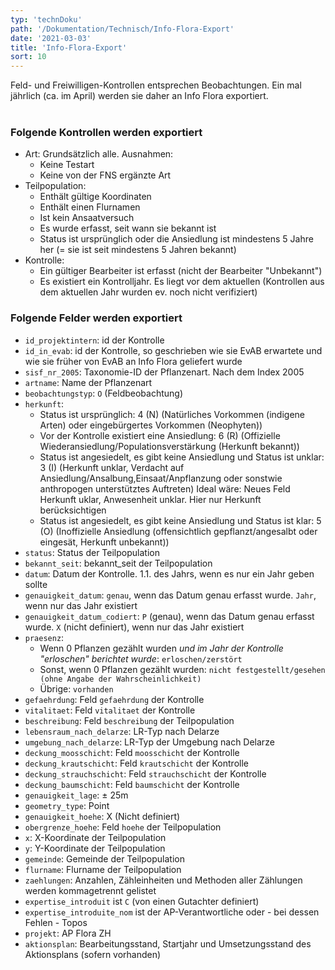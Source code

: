 ```yaml
---
typ: 'technDoku'
path: '/Dokumentation/Technisch/Info-Flora-Export'
date: '2021-03-03'
title: 'Info-Flora-Export'
sort: 10
---
```


Feld- und Freiwilligen-Kontrollen entsprechen Beobachtungen. Ein mal jährlich (ca. im April) werden sie daher an Info Flora exportiert.<br/><br/>

### Folgende Kontrollen werden exportiert

- Art: Grundsätzlich alle. Ausnahmen:
  - Keine Testart
  - Keine von der FNS ergänzte Art
- Teilpopulation:
  - Enthält gültige Koordinaten
  - Enthält einen Flurnamen
  - Ist kein Ansaatversuch
  - Es wurde erfasst, seit wann sie bekannt ist
  - Status ist ursprünglich oder die Ansiedlung ist mindestens 5 Jahre her (= sie ist seit mindestens 5 Jahren bekannt)
- Kontrolle:
  - Ein gültiger Bearbeiter ist erfasst (nicht der Bearbeiter "Unbekannt")
  - Es existiert ein Kontrolljahr. Es liegt vor dem aktuellen (Kontrollen aus dem aktuellen Jahr wurden ev. noch nicht verifiziert)

### Folgende Felder werden exportiert

- `id_projektintern`: id der Kontrolle
- `id_in_evab`: id der Kontrolle, so geschrieben wie sie EvAB erwartete und wie sie früher von EvAB an Info Flora geliefert wurde
- `sisf_nr_2005`: Taxonomie-ID der Pflanzenart. Nach dem Index 2005
- `artname`: Name der Pflanzenart
- `beobachtungstyp`: `O` (Feldbeobachtung)
- `herkunft`:
  - Status ist ursprünglich:
    4 (N) (Natürliches Vorkommen (indigene Arten) oder eingebürgertes Vorkommen (Neophyten))
  - Vor der Kontrolle existiert eine Ansiedlung:
    6 (R) (Offizielle Wiederansiedlung/Populationsverstärkung (Herkunft bekannt))
  - Status ist angesiedelt, es gibt keine Ansiedlung und Status ist unklar:
    3 (I) (Herkunft unklar, Verdacht auf Ansiedlung/Ansalbung,Einsaat/Anpflanzung oder sonstwie anthropogen unterstütztes Auftreten)
    Ideal wäre: Neues Feld Herkunft uklar, Anwesenheit unklar. Hier nur Herkunft berücksichtigen
  - Status ist angesiedelt, es gibt keine Ansiedlung und Status ist klar:
    5 (O) (Inoffizielle Ansiedlung (offensichtlich gepflanzt/angesalbt oder eingesät, Herkunft unbekannt))
- `status`: Status der Teilpopulation
- `bekannt_seit`: bekannt_seit der Teilpopulation
- `datum`: Datum der Kontrolle. 1.1. des Jahrs, wenn es nur ein Jahr geben sollte
- `genauigkeit_datum`: `genau`, wenn das Datum genau erfasst wurde. `Jahr`, wenn nur das Jahr existiert
- `genauigkeit_datum_codiert`: `P` (genau), wenn das Datum genau erfasst wurde. `X` (nicht definiert), wenn nur das Jahr existiert
- `praesenz`:
  - Wenn 0 Pflanzen gezählt wurden _und im Jahr der Kontrolle "erloschen" berichtet wurde_: `erloschen/zerstört`
  - Sonst, wenn 0 Pflanzen gezählt wurden: `nicht festgestellt/gesehen (ohne Angabe der Wahrscheinlichkeit)`
  - Übrige: `vorhanden`
- `gefaehrdung`: Feld `gefaehrdung` der Kontrolle
- `vitalitaet`: Feld `vitalitaet` der Kontrolle
- `beschreibung`: Feld `beschreibung` der Teilpopulation
- `lebensraum_nach_delarze`: LR-Typ nach Delarze
- `umgebung_nach_delarze`: LR-Typ der Umgebung nach Delarze
- `deckung_moosschicht`: Feld `moosschicht` der Kontrolle
- `deckung_krautschicht`: Feld `krautschicht` der Kontrolle
- `deckung_strauchschicht`: Feld `strauchschicht` der Kontrolle
- `deckung_baumschicht`: Feld `baumschicht` der Kontrolle
- `genauigkeit_lage`: ± 25m
- `geometry_type`: Point
- `genauigkeit_hoehe`: X (Nicht definiert)
- `obergrenze_hoehe`: Feld `hoehe` der Teilpopulation
- `x`: X-Koordinate der Teilpopulation
- `y`: Y-Koordinate der Teilpopulation
- `gemeinde`: Gemeinde der Teilpopulation
- `flurname`: Flurname der Teilpopulation
- `zaehlungen`: Anzahlen, Zähleinheiten und Methoden aller Zählungen werden kommagetrennt gelistet
- `expertise_introduit` ist `C` (von einen Gutachter definiert)
- `expertise_introduite_nom` ist der AP-Verantwortliche oder - bei dessen Fehlen - Topos
- `projekt`: AP Flora ZH
- `aktionsplan`: Bearbeitungsstand, Startjahr und Umsetzungsstand des Aktionsplans (sofern vorhanden)
